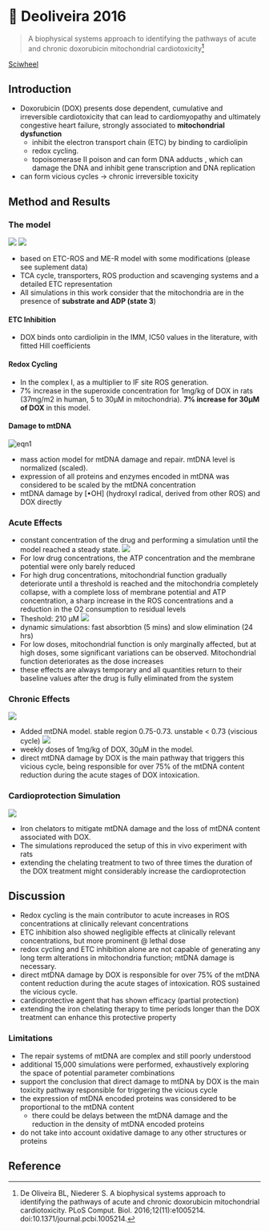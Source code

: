 # 📒 Deoliveira 2016


> A biophysical systems approach to identifying the pathways of acute and chronic doxorubicin mitochondrial cardiotoxicity[^DeOliveira2016]

[Sciwheel](https://sciwheel.com/work/#/items/3315532)

<!--more-->

## Introduction

* Doxorubicin (DOX) presents dose dependent, cumulative and irreversible cardiotoxicity that can lead to cardiomyopathy and ultimately congestive heart failure, strongly associated to **mitochondrial dysfunction**
    * inhibit the electron transport chain (ETC) by binding to cardiolipin
    * redox cycling.
    * topoisomerase II poison and can form DNA adducts , which can damage the DNA and inhibit gene transcription and DNA replication
* can form vicious cycles  -> chronic irreversible toxicity

## Method and Results

### The model
![](https://journals.plos.org/ploscompbiol/article/file?id=10.1371/journal.pcbi.1005214.g001&type=large)
![](https://journals.plos.org/ploscompbiol/article/file?id=10.1371/journal.pcbi.1005214.g007&type=large)
* based on ETC-ROS and ME-R model with some modifications (please see suplement data)
* TCA cycle, transporters, ROS production and scavenging systems and a detailed ETC representation
* All simulations in this work consider that the mitochondria are in the presence of **substrate and ADP (state 3**)

#### ETC Inhibition
* DOX binds onto cardiolipin in the IMM, IC50 values in the literature, with fitted Hill coefficients

#### Redox Cycling
* In the complex I, as a multiplier to IF site ROS generation.
* 7% increase in the superoxide concentration for 1mg/kg of DOX in rats (37mg/m2 in human, 5 to 30μM in mitochondria).  **7% increase for 30μM of DOX** in this model.

#### Damage to mtDNA
![eqn1](https://user-images.githubusercontent.com/40054455/86617155-6d48e380-bfe9-11ea-8fa0-e721a26ae269.png)
* mass action model for mtDNA damage and repair. mtDNA level is normalized (scaled).
* expression of all proteins and enzymes encoded in mtDNA was considered to be scaled by the mtDNA concentration
* mtDNA damage by [•OH] (hydroxyl radical, derived from other ROS) and DOX directly

### Acute Effects
* constant concentration of the drug and performing a simulation until the model reached a steady state.
![](https://journals.plos.org/ploscompbiol/article/file?id=10.1371/journal.pcbi.1005214.g002&type=large)
* For low drug concentrations, the ATP concentration and the membrane potential were only barely reduced
* For high drug concentrations, mitochondrial function gradually deteriorate until a threshold is reached and the mitochondria completely collapse, with a complete loss of membrane potential and ATP concentration, a sharp increase in the ROS concentrations and a reduction in the O2 consumption to residual levels
* Theshold: 210 μM
![](https://journals.plos.org/ploscompbiol/article/file?id=10.1371/journal.pcbi.1005214.g003&type=large)
* dynamic simulations: fast absorbtion (5 mins) and slow elimination (24 hrs)
* For low doses, mitochondrial function is only marginally affected, but at high doses, some significant variations can be observed. Mitochondrial function deteriorates as the dose increases
* these effects are always temporary and all quantities return to their baseline values after the drug is fully eliminated from the system

### Chronic Effects
![](https://journals.plos.org/ploscompbiol/article/file?id=10.1371/journal.pcbi.1005214.g004&type=large)
* Added mtDNA model.  stable region 0.75-0.73. unstable < 0.73 (viscious cycle)
![](https://journals.plos.org/ploscompbiol/article/file?id=10.1371/journal.pcbi.1005214.g005&type=large)
* weekly doses of 1mg/kg of DOX, 30μM in the model.
* direct mtDNA damage by DOX is the main pathway that triggers this vicious cycle, being responsible for over 75% of the mtDNA content reduction during the acute stages of DOX intoxication.

### Cardioprotection Simulation
![](https://journals.plos.org/ploscompbiol/article/file?id=10.1371/journal.pcbi.1005214.g006&type=large)
* Iron chelators to mitigate mtDNA damage and the loss of mtDNA content associated with DOX.
* The simulations reproduced the setup of this in vivo experiment with rats
* extending the chelating treatment to two of three times the duration of the DOX treatment might considerably increase the cardioprotection

## Discussion
* Redox cycling is the main contributor to acute increases in ROS concentrations at clinically relevant concentrations
* ETC inhibition also showed negligible effects at clinically relevant concentrations, but more prominent @ lethal dose
* redox cycling and ETC inhibition alone are not capable of generating any long term alterations in mitochondria function; mtDNA damage is necessary.
* direct mtDNA damage by DOX is responsible for over 75% of the mtDNA content reduction during the acute stages of intoxication. ROS sustained the vicious cycle.
* cardioprotective agent that has shown efficacy (partial protection)
* extending the iron chelating therapy to time periods longer than the DOX treatment can enhance this protective property
### Limitations
* The repair systems of mtDNA are complex and still poorly understood
* additional 15,000 simulations were performed, exhaustively exploring the space of potential parameter combinations
* support the conclusion that direct damage to mtDNA by DOX is the main toxicity pathway responsible for triggering the vicious cycle
* the expression of mtDNA encoded proteins was considered to be proportional to the mtDNA content
    * there could be delays between the mtDNA damage and the reduction in the density of mtDNA encoded proteins
* do not take into account oxidative damage to any other structures or proteins

## Reference
[^DeOliveira2016]: De Oliveira BL, Niederer S. A biophysical systems approach to identifying the pathways of acute and chronic doxorubicin mitochondrial cardiotoxicity. PLoS Comput. Biol. 2016;12(11):e1005214. doi:10.1371/journal.pcbi.1005214.

